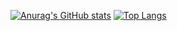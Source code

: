 [![Anurag's GitHub stats](https://github-readme-stats.vercel.app/api?username=rikito0000)](https://github.com/rikito0000/github-readme-stats)
[![Top Langs](https://github-readme-stats.vercel.app/api/top-langs/?username=rikito0000)](https://github.com/rikito0000/github-readme-stats)
